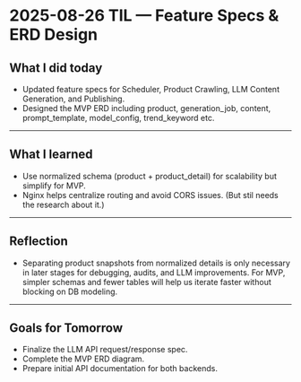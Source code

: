 # 2025-08-26 TIL — Feature Specs & ERD Design

## What I did today

- Updated feature specs for Scheduler, Product Crawling, LLM Content Generation, and Publishing.
- Designed the MVP ERD including product, generation_job, content, prompt_template, model_config, trend_keyword etc.

---

## What I learned

- Use normalized schema (product + product_detail) for scalability but simplify for MVP.
- Nginx helps centralize routing and avoid CORS issues. (But stil needs the research about it.)

---

## Reflection
- Separating product snapshots from normalized details is only necessary in later stages for debugging, audits, and LLM improvements.
  For MVP, simpler schemas and fewer tables will help us iterate faster without blocking on DB modeling.

---

## Goals for Tomorrow

- Finalize the LLM API request/response spec.
- Complete the MVP ERD diagram.
- Prepare initial API documentation for both backends.
